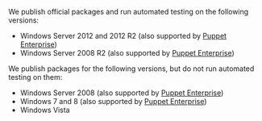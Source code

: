 We publish official packages and run automated testing on the following versions:

* Windows Server 2012 and 2012 R2 (also supported by [Puppet Enterprise][peinstall])
* Windows Server 2008 R2 (also supported by [Puppet Enterprise][peinstall])

We publish packages for the following versions, but do not run automated testing on them:

* Windows Server 2008 (also supported by [Puppet Enterprise][peinstall])
* Windows 7 and 8 (also supported by [Puppet Enterprise][peinstall])
* Windows Vista

[peinstall]: /pe/latest/install_windows.html
<!-- When updating these, check the current version of the PE system requirements and make sure they don't need a bump as well. -->